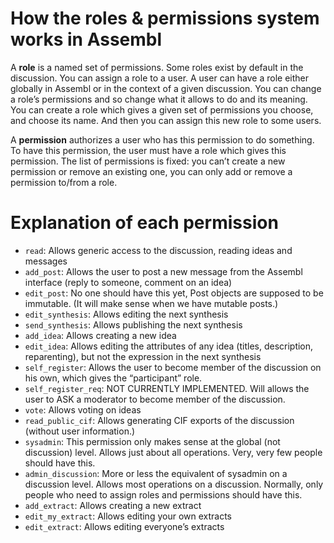 # How the roles & permissions system works in Assembl

A **role** is a named set of permissions. Some roles exist by default in the discussion. You can assign a role to a user. A user can have a role either globally in Assembl or in the context of a given discussion. You can change a role’s permissions and so change what it allows to do and its meaning. You can create a role which gives a given set of permissions you choose, and choose its name. And then you can assign this new role to some users. 

A **permission** authorizes a user who has this permission to do something. 
To have this permission, the user must have a role which gives this 
permission. The list of permissions is fixed: you can’t create a new permission or remove an existing one, you can only add or remove a permission to/from a role.

# Explanation of each permission

* `read`: Allows generic access to the discussion, reading ideas and messages
* `add_post`: Allows the user to post a new message from the Assembl interface (reply to someone, comment on an idea)
* `edit_post`: No one should have this yet, Post objects are supposed to be immutable. (It will make sense when we have mutable posts.)
* `edit_synthesis`: Allows editing the next synthesis
* `send_synthesis`: Allows publishing the next synthesis
* `add_idea`: Allows creating a new idea
* `edit_idea`: Allows editing the attributes of any idea (titles, description, reparenting), but not the expression in the next synthesis
* `self_register`: Allows the user to become member of the discussion on his own, which gives the “participant” role.
* `self_register_req`: NOT CURRENTLY IMPLEMENTED.  Will allows the user to ASK a moderator to become member of the discussion.
* `vote`: Allows voting on ideas
* `read_public_cif`: Allows generating CIF exports of the discussion (without user information.)
* `sysadmin`: This permission only makes sense at the global (not discussion) level.  Allows just about all operations.  Very, very few people should have this.
* `admin_discussion`: More or less the equivalent of sysadmin on a discussion level.  Allows most operations on a discussion.  Normally, only people who need to assign roles and permissions should have this.
* `add_extract`: Allows creating a new extract
* `edit_my_extract`: Allows editing your own extracts
* `edit_extract`: Allows editing everyone’s extracts
